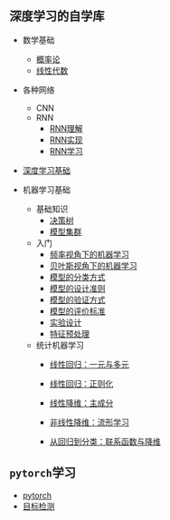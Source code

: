 ## 深度学习的自学库

* 数学基础
  * [概率论](note/数学基础/概率论/readme.md)
  * [线性代数](note/数学基础/线性代数/readme.md)

* 各种网络
  * CNN
  * RNN
    * [RNN理解](./note/深度学习基础/各种网络/RNN/RNN理解.md)
    * [RNN实现](./note/深度学习基础/各种网络/RNN/RNN实现.md)
    * [RNN学习](./note/深度学习基础/各种网络/RNN/RNN学习.md)
  
* [深度学习基础](./note/深度学习基础/readme.md)

* 机器学习基础
  * 基础知识
    * [决策树](./note/机器学习基础/基础/决策树.md)
    * [模型集群](./note/机器学习基础/基础/模型集群.md)
  * 入门
    * [频率视角下的机器学习](./note/机器学习基础/频率视角下的机器学习.md)
    * [贝叶斯视角下的机器学习](./note/机器学习基础/贝叶斯视角下的机器学习.md)
    * [模型的分类方式](./note/机器学习基础/模型的分类方式.md)
    * [模型的设计准则](./note/机器学习基础/模型的设计准则.md)
    * [模型的验证方式](./note/机器学习基础/模型的验证方式.md)
    * [模型的评价标准](./note/机器学习基础/模型的评价标准.md)
    * [实验设计](./note/机器学习基础/实验设计.md)
    * [特征预处理](./note/机器学习基础/特征预处理.md)
  * 统计机器学习
    * [线性回归：一元与多元](./note/机器学习基础/基础线性回归:一元与多元.md)
    
    * [线性回归：正则化](./note/机器学习基础/基础线性回归_正则化.md)
    
    * [线性降维：主成分](./note/机器学习基础/线性降维_主成分的使用.md)
    
    * [非线性降维：流形学习](./note/机器学习基础/非线性降维_流形学习.md)
    
    * [从回归到分类：联系函数与降维](./note/机器学习基础/从回归到分类_联系函数与降维.md)
    
## `pytorch`学习
* [pytorch](./learn_torch/readme.md)
* [目标检测](./object_detect/readme.md)